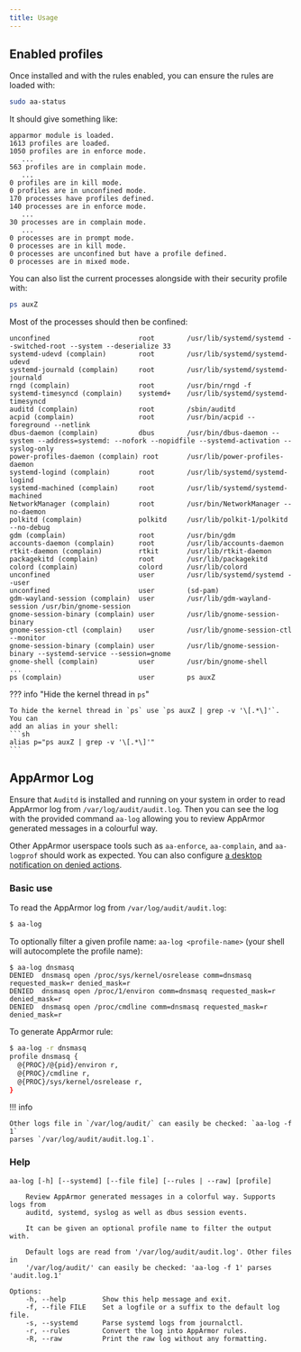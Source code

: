 ```yaml
---
title: Usage
---
```


## Enabled profiles

Once installed and with the rules enabled, you can ensure the rules are loaded with:
```sh
sudo aa-status
```

It should give something like:
```
apparmor module is loaded.
1613 profiles are loaded.
1050 profiles are in enforce mode.
   ...
563 profiles are in complain mode.
   ...
0 profiles are in kill mode.
0 profiles are in unconfined mode.
170 processes have profiles defined.
140 processes are in enforce mode.
   ...
30 processes are in complain mode.
   ...
0 processes are in prompt mode.
0 processes are in kill mode.
0 processes are unconfined but have a profile defined.
0 processes are in mixed mode.
```

You can also list the current processes alongside with their security profile with:
```sh
ps auxZ
```

Most of the processes should then be confined:
```
unconfined                      root        /usr/lib/systemd/systemd --switched-root --system --deserialize 33
systemd-udevd (complain)        root        /usr/lib/systemd/systemd-udevd
systemd-journald (complain)     root        /usr/lib/systemd/systemd-journald
rngd (complain)                 root        /usr/bin/rngd -f
systemd-timesyncd (complain)    systemd+    /usr/lib/systemd/systemd-timesyncd
auditd (complain)               root        /sbin/auditd
acpid (complain)                root        /usr/bin/acpid --foreground --netlink
dbus-daemon (complain)          dbus        /usr/bin/dbus-daemon --system --address=systemd: --nofork --nopidfile --systemd-activation --syslog-only
power-profiles-daemon (complain) root       /usr/lib/power-profiles-daemon
systemd-logind (complain)       root        /usr/lib/systemd/systemd-logind
systemd-machined (complain)     root        /usr/lib/systemd/systemd-machined
NetworkManager (complain)       root        /usr/bin/NetworkManager --no-daemon
polkitd (complain)              polkitd     /usr/lib/polkit-1/polkitd --no-debug
gdm (complain)                  root        /usr/bin/gdm
accounts-daemon (complain)      root        /usr/lib/accounts-daemon
rtkit-daemon (complain)         rtkit       /usr/lib/rtkit-daemon
packagekitd (complain)          root        /usr/lib/packagekitd
colord (complain)               colord      /usr/lib/colord
unconfined                      user        /usr/lib/systemd/systemd --user
unconfined                      user        (sd-pam)
gdm-wayland-session (complain)  user        /usr/lib/gdm-wayland-session /usr/bin/gnome-session
gnome-session-binary (complain) user        /usr/lib/gnome-session-binary
gnome-session-ctl (complain)    user        /usr/lib/gnome-session-ctl --monitor
gnome-session-binary (complain) user        /usr/lib/gnome-session-binary --systemd-service --session=gnome
gnome-shell (complain)          user        /usr/bin/gnome-shell
...
ps (complain)                   user        ps auxZ
```

??? info "Hide the kernel thread in `ps`"

    To hide the kernel thread in `ps` use `ps auxZ | grep -v '\[.*\]'`. You can
    add an alias in your shell:
    ```sh
    alias p="ps auxZ | grep -v '\[.*\]'"
    ```


## AppArmor Log

Ensure that `Auditd` is installed and running on your system in order to read AppArmor log from `/var/log/audit/audit.log`. Then you can see the log with the provided command `aa-log` allowing you to review AppArmor generated messages in a colourful way.

Other AppArmor userspace tools such as `aa-enforce`, `aa-complain`, and `aa-logprof` should work as expected. You can also configure [a desktop notification on denied actions](https://wiki.archlinux.org/title/AppArmor#Get_desktop_notification_on_DENIED_actions).


### Basic use

To read the AppArmor log from `/var/log/audit/audit.log`:
```sh
$ aa-log
```

To optionally filter a given profile name: `aa-log <profile-name>` (your shell will autocomplete the profile name):
```
$ aa-log dnsmasq
DENIED  dnsmasq open /proc/sys/kernel/osrelease comm=dnsmasq requested_mask=r denied_mask=r
DENIED  dnsmasq open /proc/1/environ comm=dnsmasq requested_mask=r denied_mask=r
DENIED  dnsmasq open /proc/cmdline comm=dnsmasq requested_mask=r denied_mask=r
```

To generate AppArmor rule:
```sh
$ aa-log -r dnsmasq
profile dnsmasq {
  @{PROC}/@{pid}/environ r,
  @{PROC}/cmdline r,
  @{PROC}/sys/kernel/osrelease r,
}
```

!!! info

    Other logs file in `/var/log/audit/` can easily be checked: `aa-log -f 1`
    parses `/var/log/audit/audit.log.1`.


### Help

```
aa-log [-h] [--systemd] [--file file] [--rules | --raw] [profile]

    Review AppArmor generated messages in a colorful way. Supports logs from
    auditd, systemd, syslog as well as dbus session events.

    It can be given an optional profile name to filter the output with.

    Default logs are read from '/var/log/audit/audit.log'. Other files in 
    '/var/log/audit/' can easily be checked: 'aa-log -f 1' parses 'audit.log.1' 

Options:
    -h, --help         Show this help message and exit.
    -f, --file FILE    Set a logfile or a suffix to the default log file.
    -s, --systemd      Parse systemd logs from journalctl.
    -r, --rules        Convert the log into AppArmor rules.
    -R, --raw          Print the raw log without any formatting.
```
